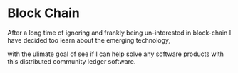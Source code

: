 # Block Chain

After a long time of ignoring and frankly being un-interested in block-chain I have decided too learn about the emerging technology,

with the ulimate goal of see if I can help solve any software products with this distributed community ledger software.
